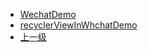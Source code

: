 - [WechatDemo](docs/Android/AndroidCourse/WechatDemo.md)
- [recyclerViewInWhchatDemo](docs/Android/AndroidCourse/recyclerViewInWhchatDemo.md)
- [上一级](docs/Android/README.md)